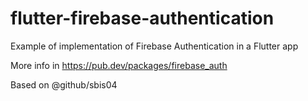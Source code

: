 # flutter-firebase-authentication
Example of implementation of Firebase Authentication in a Flutter app

More info in https://pub.dev/packages/firebase_auth

Based on @github/sbis04
